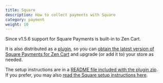 ```yaml
---
title: Square 
description: How to collect payments with Square 
category: payment
weight: 10
---
```


Since v1.5.6 support for Square Payments is built-in to Zen Cart.

It is also distributed as a [plugin](/user/plugins/about_plugins/), so you can [obtain the latest version of Square Payments for Zen Cart](https://www.zen-cart.com/downloads.php?do=file&id=156) and upgrade (or add it to) your store as needed.

The setup instructions are in a [README file included with the plugin zip](https://github.com/zencart/square_payments_for_zencart).  
If you prefer, you may also [read the Square setup instructions here](https://www.zen-cart.com/content.php?349-Square-Payments-for-Zen-Cart). 
